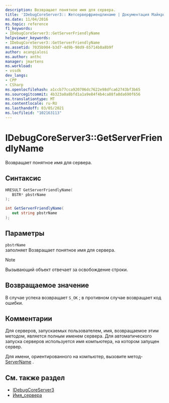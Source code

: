 ```yaml
---
description: Возвращает понятное имя для сервера.
title: 'IDebugCoreServer3:: Жетсерверфриендлинаме | Документация Майкрософт'
ms.date: 11/04/2016
ms.topic: reference
f1_keywords:
- IDebugCoreServer3::GetServerFriendlyName
helpviewer_keywords:
- IDebugCoreServer3::GetServerFriendlyName
ms.assetid: 7035b904-b3d7-4d9b-98d9-65714b8a8b9f
author: acangialosi
ms.author: anthc
manager: jmartens
ms.workload:
- vssdk
dev_langs:
- CPP
- CSharp
ms.openlocfilehash: a1ccb77cca920706dc7622e98dfca62743bf3b65
ms.sourcegitcommit: 4b323a8a8bfd1a1a9e84f4b4ca88fa8da690f656
ms.translationtype: MT
ms.contentlocale: ru-RU
ms.lasthandoff: 03/05/2021
ms.locfileid: "102163113"
---
```

# <a name="idebugcoreserver3getserverfriendlyname"></a>IDebugCoreServer3::GetServerFriendlyName
Возвращает понятное имя для сервера.

## <a name="syntax"></a>Синтаксис

```cpp
HRESULT GetServerFriendlyName(
   BSTR* pbstrName
);
```

```csharp
int GetServerFriendlyName(
   out string pbstrName
);
```

## <a name="parameters"></a>Параметры
`pbstrName`\
заполняет Возвращает понятное имя для сервера.

> [!NOTE]
> Вызывающий объект отвечает за освобождение строки.

## <a name="return-value"></a>Возвращаемое значение
 В случае успеха возвращает `S_OK` ; в противном случае возвращает код ошибки.

## <a name="remarks"></a>Комментарии
 Для серверов, запускаемых пользователем, имя, возвращаемое этим методом, является полным именем сервера. Для автоматического запуска серверов используется имя компьютера, на котором запущен сервер.

 Для имени, ориентированного на компьютер, вызовите метод- [ServerName](../../../extensibility/debugger/reference/idebugcoreserver3-getservername.md) .

## <a name="see-also"></a>См. также раздел
- [IDebugCoreServer3](../../../extensibility/debugger/reference/idebugcoreserver3.md)
- [Имя_сервера](../../../extensibility/debugger/reference/idebugcoreserver3-getservername.md)

